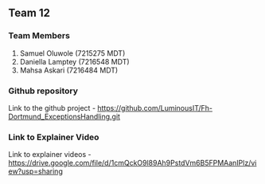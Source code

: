 ## Team 12

### Team Members
1. Samuel Oluwole (7215275 MDT)
2. Daniella Lamptey (7216548 MDT)
3. Mahsa Askari (7216484 MDT)

### Github repository 
Link to the github project - https://github.com/LuminousIT/Fh-Dortmund_ExceptionsHandling.git

### Link to Explainer Video
Link to explainer videos - https://drive.google.com/file/d/1cmQckO9l89Ah9PstdVm6B5FPMAanIPlz/view?usp=sharing


